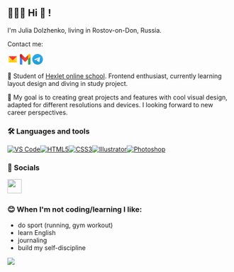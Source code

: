 👩🏻‍🦱 Hi 👋 !
------------------------
I'm Julia Dolzhenko, living in Rostov-on-Don, Russia.

Contact me:
 
<a href="mailto:kaomo@yandex.ru" target="_blank"><img src="assets/Yandex_Mail_icon.svg" width="24" height="24" alt="kaomo@yandex.ru"></a>   <a href="mailto:muzzzafm@gmail.com" target="_blank"><img src="assets/Gmail_icon_(2020).svg" width="24" height="24" alt="muzzzafm@gmail.com"></a>   <a href="https://t.me/Julidol82" target="_blank"><img src="assets/Telegram_2019_Logo.svg" width="24" height="24" alt="Telegram: Julidol82"></a>

🌱 Student of [Hexlet online school](https://ru.hexlet.io/u/julidol).
Frontend enthusiast, currently learning layout design and diving in study project.

🎯 My goal is to creating great projects and features with cool visual design, adapted for different resolutions and devices.
I looking forward to new career perspectives.

### 🛠 Languages and tools

<p align="left">
<a href="https://code.visualstudio.com/" target="_blank" rel="noreferrer"><img src="https://raw.githubusercontent.com/danielcranney/readme-generator/main/public/icons/skills/visualstudiocode.svg" width="36" height="36" alt="VS Code" /></a><a href="https://developer.mozilla.org/en-US/docs/Glossary/HTML5" target="_blank" rel="noreferrer"><img src="https://raw.githubusercontent.com/danielcranney/readme-generator/main/public/icons/skills/html5-colored.svg" width="36" height="36" alt="HTML5" /></a><a href="https://www.w3.org/TR/CSS/#css" target="_blank" rel="noreferrer"><img src="https://raw.githubusercontent.com/danielcranney/readme-generator/main/public/icons/skills/css3-colored.svg" width="36" height="36" alt="CSS3" /></a><a href="https://www.adobe.com/uk/products/illustrator.html" target="_blank" rel="noreferrer"><img src="https://raw.githubusercontent.com/danielcranney/readme-generator/main/public/icons/skills/illustrator-colored.svg" width="36" height="36" alt="Illustrator" /></a><a href="https://www.adobe.com/uk/products/photoshop.html" target="_blank" rel="noreferrer"><img src="https://raw.githubusercontent.com/danielcranney/readme-generator/main/public/icons/skills/photoshop-colored.svg" width="36" height="36" alt="Photoshop" /></a>
</p>

 ### 🎈 Socials

<p align="left"> <a href="https://www.github.com/Julidol" target="_blank" rel="noreferrer"> <picture> <source media="(prefers-color-scheme: dark)" srcset="https://raw.githubusercontent.com/danielcranney/readme-generator/main/public/icons/socials/github-dark.svg" /> <source media="(prefers-color-scheme: light)" srcset="https://raw.githubusercontent.com/danielcranney/readme-generator/main/public/icons/socials/github.svg" /> <img src="https://raw.githubusercontent.com/danielcranney/readme-generator/main/public/icons/socials/github.svg" width="32" height="32" /> </picture> </a></p>

 ### 😊 When I'm not coding/learning I like:
+ do sport (running, gym workout)
+ learn English
+ journaling
+ build my self-discipline

![](https://komarev.com/ghpvc/?username=Julidol&style=flat-square&color=ff69b4)

     
